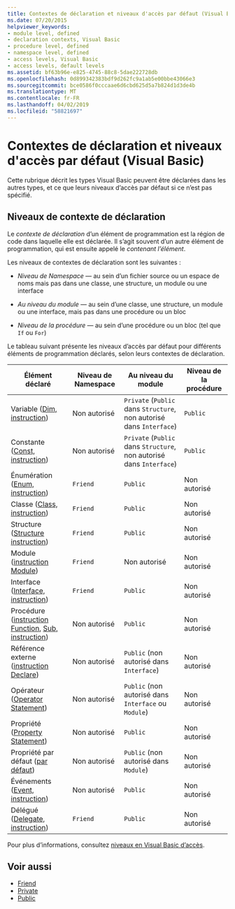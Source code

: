 ```yaml
---
title: Contextes de déclaration et niveaux d'accès par défaut (Visual Basic)
ms.date: 07/20/2015
helpviewer_keywords:
- module level, defined
- declaration contexts, Visual Basic
- procedure level, defined
- namespace level, defined
- access levels, Visual Basic
- access levels, default levels
ms.assetid: bf63b96e-e825-4745-88c8-5dae222728db
ms.openlocfilehash: 0d899342383bdf9d262fc9a1ab5e00bbe43066e3
ms.sourcegitcommit: bce0586f0cccaae6d6cbd625d5a7b824d1d3de4b
ms.translationtype: MT
ms.contentlocale: fr-FR
ms.lasthandoff: 04/02/2019
ms.locfileid: "58821697"
---
```

# <a name="declaration-contexts-and-default-access-levels-visual-basic"></a>Contextes de déclaration et niveaux d'accès par défaut (Visual Basic)
Cette rubrique décrit les types Visual Basic peuvent être déclarées dans les autres types, et ce que leurs niveaux d’accès par défaut si ce n’est pas spécifié.  
  
## <a name="declaration-context-levels"></a>Niveaux de contexte de déclaration  
 Le *contexte de déclaration* d’un élément de programmation est la région de code dans laquelle elle est déclarée. Il s’agit souvent d’un autre élément de programmation, qui est ensuite appelé le *contenant l’élément*.  
  
 Les niveaux de contextes de déclaration sont les suivantes :  
  
-   *Niveau de Namespace* — au sein d’un fichier source ou un espace de noms mais pas dans une classe, une structure, un module ou une interface  
  
-   *Au niveau du module* — au sein d’une classe, une structure, un module ou une interface, mais pas dans une procédure ou un bloc  
  
-   *Niveau de la procédure* — au sein d’une procédure ou un bloc (tel que `If` ou `For`)  
  
 Le tableau suivant présente les niveaux d’accès par défaut pour différents éléments de programmation déclarés, selon leurs contextes de déclaration.  
  
|Élément déclaré|Niveau de Namespace|Au niveau du module|Niveau de la procédure|  
|----------------------|---------------------|------------------|---------------------|  
|Variable ([Dim, instruction](../../../visual-basic/language-reference/statements/dim-statement.md))|Non autorisé|`Private` (`Public` dans `Structure`, non autorisé dans `Interface`)|`Public`|  
|Constante ([Const, instruction](../../../visual-basic/language-reference/statements/const-statement.md))|Non autorisé|`Private` (`Public` dans `Structure`, non autorisé dans `Interface`)|`Public`|  
|Énumération ([Enum, instruction](../../../visual-basic/language-reference/statements/enum-statement.md))|`Friend`|`Public`|Non autorisé|  
|Classe ([Class, instruction](../../../visual-basic/language-reference/statements/class-statement.md))|`Friend`|`Public`|Non autorisé|  
|Structure ([Structure instruction](../../../visual-basic/language-reference/statements/structure-statement.md))|`Friend`|`Public`|Non autorisé|  
|Module ([instruction Module](../../../visual-basic/language-reference/statements/module-statement.md))|`Friend`|Non autorisé|Non autorisé|  
|Interface ([Interface, instruction](../../../visual-basic/language-reference/statements/interface-statement.md))|`Friend`|`Public`|Non autorisé|  
|Procédure ([instruction Function](../../../visual-basic/language-reference/statements/function-statement.md), [Sub, instruction](../../../visual-basic/language-reference/statements/sub-statement.md))|Non autorisé|`Public`|Non autorisé|  
|Référence externe ([instruction Declare](../../../visual-basic/language-reference/statements/declare-statement.md))|Non autorisé|`Public` (non autorisé dans `Interface`)|Non autorisé|  
|Opérateur ([Operator Statement](../../../visual-basic/language-reference/statements/operator-statement.md))|Non autorisé|`Public` (non autorisé dans `Interface` ou `Module`)|Non autorisé|  
|Propriété ([Property Statement](../../../visual-basic/language-reference/statements/property-statement.md))|Non autorisé|`Public`|Non autorisé|  
|Propriété par défaut ([par défaut](../../../visual-basic/language-reference/modifiers/default.md))|Non autorisé|`Public` (non autorisé dans `Module`)|Non autorisé|  
|Événements ([Event, instruction](../../../visual-basic/language-reference/statements/event-statement.md))|Non autorisé|`Public`|Non autorisé|  
|Délégué ([Delegate, instruction](../../../visual-basic/language-reference/statements/delegate-statement.md))|`Friend`|`Public`|Non autorisé|  
  
 Pour plus d’informations, consultez [niveaux en Visual Basic d’accès](../../../visual-basic/programming-guide/language-features/declared-elements/access-levels.md).  
  
## <a name="see-also"></a>Voir aussi

- [Friend](../../../visual-basic/language-reference/modifiers/friend.md)
- [Private](../../../visual-basic/language-reference/modifiers/private.md)
- [Public](../../../visual-basic/language-reference/modifiers/public.md)
